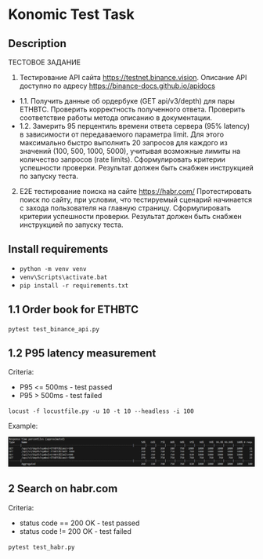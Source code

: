 # Konomic Test Task

## Description

ТЕСТОВОЕ ЗАДАНИЕ

1. Тестирование API сайта https://testnet.binance.vision.
Описание API доступно по адресу https://binance-docs.github.io/apidocs
- 1.1. Получить данные об ордербуке (GET api/v3/depth) для пары ETHBTC. Проверить корректность полученного ответа. Проверить соответствие работы метода описанию в документации.
- 1.2. Замерить 95 перцентиль времени ответа сервера (95% latency) в зависимости от передаваемого параметра limit. Для этого максимально быстро выполнить 20 запросов для каждого из значений (100, 500, 1000, 5000), учитывая возможные лимиты на количество запросов (rate limits).
Сформулировать критерии успешности проверки. Результат должен быть снабжен инструкцией по запуску теста.
 
2. E2E тестирование поиска на сайте https://habr.com/
Протестировать поиск по сайту, при условии, что тестируемый сценарий начинается с захода пользователя на главную страницу.
Сформулировать критерии успешности проверки. Результат должен быть снабжен инструкцией по запуску теста.

## Install requirements

- `python -m venv venv`
- `venv\Scripts\activate.bat`
- `pip install -r requirements.txt`

## 1.1 Order book for ETHBTC

`pytest test_binance_api.py`

## 1.2 P95 latency measurement

Criteria:

- P95 <= 500ms - test passed
- P95 > 500ms - test failed

`locust -f locustfile.py -u 10 -t 10 --headless -i 100`

Example:

![P95](pics/image.png)

## 2 Search on habr.com

Criteria:

- status code == 200 OK - test passed
- status code != 200 OK - test failed

`pytest test_habr.py`
